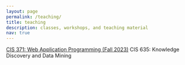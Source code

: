 ```yaml
---
layout: page
permalink: /teaching/
title: teaching
description: classes, workshops, and teaching material
nav: true
---
```

<!-- <h4 class="mt-4">Lexington Youth STEM Team</h3>
<div class="projects">
{% assign sorted_teaching = site.teaching | where:"affiliation","lex" | sort: "semester_index" | reverse %}
{% for teaching in sorted_teaching %}
    {% include teaching.html %}
{% endfor %}
</div>

<h4 class="mt-4">The University of Massachusetts, Boston</h3>
<div class="projects">
{% assign sorted_teaching = site.teaching | where:"affiliation","umb" | sort: "semester_index" | reverse %}
{% for teaching in sorted_teaching %}
    {% include teaching.html %}
{% endfor %}
</div> -->

[CIS 371: Web Application Programming (Fall 2023)](https://yong-zhuang.github.io/gvsu-cis371)
CIS 635: Knowledge Discovery and Data Mining
